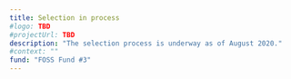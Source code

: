 ```yaml
---
title: Selection in process
#logo: TBD
#projectUrl: TBD
description: "The selection process is underway as of August 2020."
#context: ""
fund: "FOSS Fund #3"
---
```

